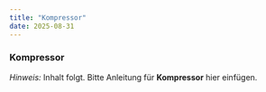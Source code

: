 ```yaml
---
title: "Kompressor"
date: 2025-08-31
---
```


### Kompressor

*Hinweis:* Inhalt folgt. Bitte Anleitung für **Kompressor** hier einfügen.
